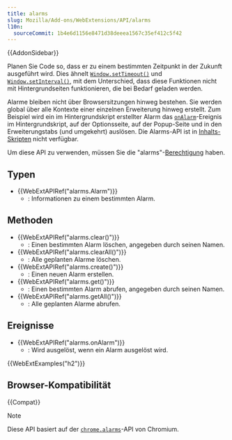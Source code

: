```yaml
---
title: alarms
slug: Mozilla/Add-ons/WebExtensions/API/alarms
l10n:
  sourceCommit: 1b4e6d1156e8471d38deeea1567c35ef412c5f42
---
```


{{AddonSidebar}}

Planen Sie Code so, dass er zu einem bestimmten Zeitpunkt in der Zukunft ausgeführt wird. Dies ähnelt [`Window.setTimeout()`](/de/docs/Web/API/Window/setTimeout) und [`Window.setInterval()`](/de/docs/Web/API/Window/setInterval), mit dem Unterschied, dass diese Funktionen nicht mit Hintergrundseiten funktionieren, die bei Bedarf geladen werden.

Alarme bleiben nicht über Browsersitzungen hinweg bestehen. Sie werden global über alle Kontexte einer einzelnen Erweiterung hinweg erstellt. Zum Beispiel wird ein im Hintergrundskript erstellter Alarm das [`onAlarm`](/de/docs/Mozilla/Add-ons/WebExtensions/API/alarms/onAlarm)-Ereignis im Hintergrundskript, auf der Optionsseite, auf der Popup-Seite und in den Erweiterungstabs (und umgekehrt) auslösen. Die Alarms-API ist in [Inhalts-Skripten](/de/docs/Mozilla/Add-ons/WebExtensions/Content_scripts#webextension_apis) nicht verfügbar.

Um diese API zu verwenden, müssen Sie die "alarms"-[Berechtigung](/de/docs/Mozilla/Add-ons/WebExtensions/manifest.json/permissions) haben.

## Typen

- {{WebExtAPIRef("alarms.Alarm")}}
  - : Informationen zu einem bestimmten Alarm.

## Methoden

- {{WebExtAPIRef("alarms.clear()")}}
  - : Einen bestimmten Alarm löschen, angegeben durch seinen Namen.
- {{WebExtAPIRef("alarms.clearAll()")}}
  - : Alle geplanten Alarme löschen.
- {{WebExtAPIRef("alarms.create()")}}
  - : Einen neuen Alarm erstellen.
- {{WebExtAPIRef("alarms.get()")}}
  - : Einen bestimmten Alarm abrufen, angegeben durch seinen Namen.
- {{WebExtAPIRef("alarms.getAll()")}}
  - : Alle geplanten Alarme abrufen.

## Ereignisse

- {{WebExtAPIRef("alarms.onAlarm")}}
  - : Wird ausgelöst, wenn ein Alarm ausgelöst wird.

{{WebExtExamples("h2")}}

## Browser-Kompatibilität

{{Compat}}

> [!NOTE]
> Diese API basiert auf der [`chrome.alarms`](https://developer.chrome.com/docs/extensions/reference/api/alarms)-API von Chromium.

